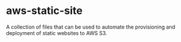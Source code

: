# aws-static-site
A collection of files that can be used to automate the provisioning and deployment of static websites to AWS S3. 
